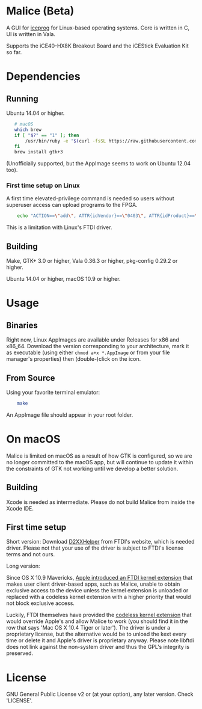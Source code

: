 # Malice (Beta)
A GUI for [iceprog](https://github.com/cliffordwolf/icestorm) for Linux-based operating systems. Core is written in C, UI is written in Vala.

Supports the iCE40-HX8K Breakout Board and the iCEStick Evaluation Kit so far.

# Dependencies
## Running
Ubuntu 14.04 or higher.

```bash
   # macOS
   which brew
   if [ "$?" == "1" ]; then
       /usr/bin/ruby -e "$(curl -fsSL https://raw.githubusercontent.com/Homebrew/install/master/install)"
   fi
   brew install gtk+3
```

(Unofficially supported, but the AppImage seems to work on Ubuntu 12.04 too).

### First time setup on Linux
A first time elevated-privilege command is needed so users without superuser access can upload programs to the FPGA.

```bash
    echo "ACTION==\"add\", ATTR{idVendor}==\"0403\", ATTR{idProduct}==\"6010\", MODE:=\"666\"" | sudo tee /etc/udev/rules.d/53-lattice-ftdi.rules > /dev/null
```

This is a limitation with Linux's FTDI driver.

## Building
Make, GTK+ 3.0 or higher, Vala 0.36.3 or higher, pkg-config 0.29.2 or higher.

Ubuntu 14.04 or higher, macOS 10.9 or higher.

# Usage
## Binaries
Right now, Linux AppImages are available under Releases for x86 and x86_64. Download the version corresponding to your architecture, mark it as executable (using either `chmod a+x *.AppImage` or from your file manager's properties) then (double-)click on the icon.

## From Source
Using your favorite terminal emulator:

```bash
    make
```

An AppImage file should appear in your root folder.

# On macOS
Malice is limited on macOS as a result of how GTK is configured, so we are no longer committed to the macOS app, but will continue to update it within the constraints of GTK not working until we develop a better solution.

## Building
Xcode is needed as intermediate. Please do not build Malice from inside the Xcode IDE.

## First time setup
Short version: Download [D2XXHelper](http://www.ftdichip.com/Drivers/D2XX/MacOSX/D2xxHelper_v2.0.0.pkg) from FTDI's website, which is needed driver. Please not that your use of the driver is subject to FTDI's license terms and not ours.

Long version:

Since OS X 10.9 Mavericks, [Apple introduced an FTDI kernel extension](https://developer.apple.com/library/content/technotes/tn2315/_index.html#//apple_ref/doc/uid/DTS40014014-CH1-TNTAG3) that makes user client driver-based apps, such as Malice, unable to obtain exclusive access to the device unless the kernel extension is unloaded or replaced with a codeless kernel extension with a higher priority that would not block exclusive access.

Luckily, FTDI themselves have provided the [codeless kernel extension](http://www.ftdichip.com/Drivers/D2XX.htm) that would override Apple's and allow Malice to work (you should find it in the row that says 'Mac OS X 10.4 Tiger or later'). The driver is under a proprietary license, but the alternative would be to unload the kext every time or delete it and Apple's driver is proprietary anyway. Please note libftdi does not link against the non-system driver and thus the GPL's integrity is preserved.

# License
GNU General Public License v2 or (at your option), any later version. Check 'LICENSE'.
